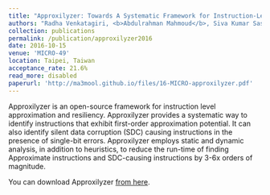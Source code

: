 ```yaml
---
title: "Approxilyzer: Towards A Systematic Framework for Instruction-Level Approximate Computing and its Application to Hardware Resiliency"
authors: "Radha Venkatagiri, <b>Abdulrahman Mahmoud</b>, Siva Kumar Sastry Hari, and Sarita Adve"
collection: publications
permalink: /publication/approxilyzer2016
date: 2016-10-15
venue: 'MICRO-49'
location: Taipei, Taiwan
acceptance_rate: 21.6%
read_more: disabled
paperurl: 'http://ma3mool.github.io/files/16-MICRO-approxilyzer.pdf'
---
```



Approxilyzer is an open-source framework for instruction level approximation and resiliency.
Approxilyzer provides a systematic way to identify instructions that exhibit first-order 
approximation potential. It can also identify silent data corruption (SDC) causing 
instructions in the presence of single-bit errors. Approxilyzer employs static and 
dynamic analysis, in addition to heuristics, to reduce the run-time of finding 
Approximate instructions and SDC-causing instructions by 3-6x orders of magnitude.

You can download Approxilyzer [from here](http://cs.illinois.edu/approxilyzer).
